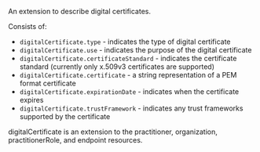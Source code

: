 An extension to describe digital certificates.

Consists of:
* `digitalCertificate.type` - indicates the type of digital certificate
* `digitalCertificate.use` - indicates the purpose of the digital certificate
* `digitalCertificate.certificateStandard` - indicates the certificate standard (currently only x.509v3 certificates are supported)
* `digitalCertificate.certificate` - a string representation of a PEM format certificate
* `digitalCertificate.expirationDate` - indicates when the certificate expires
* `digitalCertificate.trustFramework` - indicates any trust frameworks supported by the certificate

digitalCertificate is an extension to the practitioner, organization, practitionerRole, and endpoint resources.